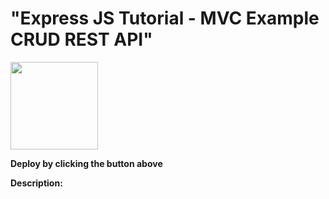 # "Express JS Tutorial - MVC Example CRUD REST API"

[<img src="https://cdn.gomix.com/2bdfb3f8-05ef-4035-a06e-2043962a3a13%2Fremix-button.svg" width="140px"/>](https://glitch.com/edit/#!/import/github/muyiwadosunmu/momgo_async_crud)

**Deploy by clicking the button above**

**Description:**

